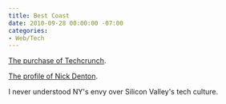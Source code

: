 ```yaml
---
title: Best Coast
date: 2010-09-28 00:00:00 -07:00
categories:
- Web/Tech
---
```


<p><a href="http://techcrunch.com/2010/09/28/tim-armstrong-we-got-techcrunch/">The purchase of Techcrunch</a>. </p>

<p><a href="http://nymag.com/print/?/news/features/establishments/68506/">The profile of Nick Denton</a>.</p>

<p>I never understood NY's envy over Silicon Valley's tech culture. </p>
